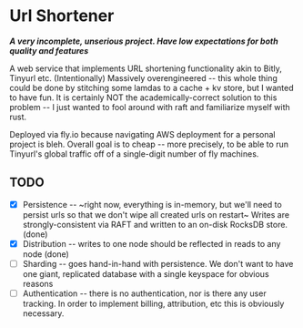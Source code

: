 Url Shortener
=============
_**A very incomplete, unserious project. Have low expectations for both quality and features**_ 

A web service that implements URL shortening functionality akin to Bitly, Tinyurl etc. (Intentionally) Massively 
overengineered -- this whole thing could be done by stitching some lamdas to a cache + kv store, but I wanted to have fun.
It is certainly NOT the academically-correct solution to this problem -- I just wanted to fool around with raft and 
familiarize myself with rust.


Deployed via fly.io because navigating AWS deployment for a personal project is bleh.
Overall goal is to cheap -- more precisely, to be able to run Tinyurl's global traffic off of a single-digit number of fly machines.


TODO
----
- [x] Persistence -- ~right now, everything is in-memory, but we'll need to persist urls so that we don't wipe all created urls on restart~ Writes are strongly-consistent via RAFT and written to an on-disk RocksDB store. (done)
- [x] Distribution -- writes to one node should be reflected in reads to any node  (done)
- [ ] Sharding -- goes hand-in-hand with persistence. We don't want to have one giant, replicated database with a single keyspace for obvious reasons 
- [ ] Authentication -- there is no authentication, nor is there any user tracking. In order to implement billing, attribution, etc this is obviously necessary.
